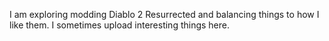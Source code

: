 I am exploring modding Diablo 2 Resurrected and balancing things to how I like them.
I sometimes upload interesting things here.
